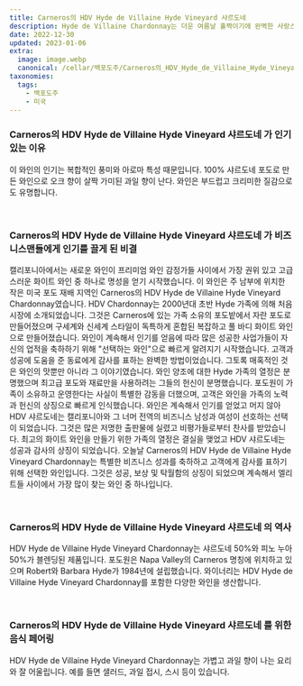 ```yaml
---
title: Carneros의 HDV Hyde de Villaine Hyde Vineyard 샤르도네
description: Hyde de Villaine Chardonnay는 더운 여름날 홀짝이기에 완벽한 사랑스러운 풍미 프로파일을 가진 유쾌하고 상쾌한 와인입니다.
date: 2022-12-30
updated: 2023-01-06
extra:
  image: image.webp
  canonical: /cellar/백포도주/Carneros의_HDV_Hyde_de_Villaine_Hyde_Vineyard_샤르도네/index.md
taxonomies:
  tags: 
    - 백포도주
    - 미국
---
```



### Carneros의 HDV Hyde de Villaine Hyde Vineyard 샤르도네 가 인기 있는 이유

이 와인의 인기는 복합적인 풍미와 아로마 특성 때문입니다. 100% 샤르도네 포도로 만든 와인으로 오크 향이 살짝 가미된 과일 향이 난다. 와인은 부드럽고 크리미한 질감으로도 유명합니다.

&nbsp;  

### Carneros의 HDV Hyde de Villaine Hyde Vineyard 샤르도네 가 비즈니스맨들에게 인기를 끌게 된 비결

캘리포니아에서는 새로운 와인이 프리미엄 와인 감정가들 사이에서 가장 권위 있고 고급스러운 화이트 와인 중 하나로 명성을 얻기 시작했습니다. 이 와인은 주 남부에 위치한 작은 미국 포도 재배 지역인 Carneros의 HDV Hyde de Villaine Hyde Vineyard Chardonnay였습니다. HDV Chardonnay는 2000년대 초반 Hyde 가족에 의해 처음 시장에 소개되었습니다. 그것은 Carneros에 있는 가족 소유의 포도밭에서 자란 포도로 만들어졌으며 구세계와 신세계 스타일이 독특하게 혼합된 복잡하고 풀 바디 화이트 와인으로 만들어졌습니다. 와인이 계속해서 인기를 얻음에 따라 많은 성공한 사업가들이 자신의 업적을 축하하기 위해 &quot;선택하는 와인&quot;으로 빠르게 알려지기 시작했습니다. 고객과 성공에 도움을 준 동료에게 감사를 표하는 완벽한 방법이었습니다. 그토록 매혹적인 것은 와인의 맛뿐만 아니라 그 이야기였습니다. 와인 양조에 대한 Hyde 가족의 열정은 분명했으며 최고급 포도와 재료만을 사용하려는 그들의 헌신이 분명했습니다. 포도원이 가족이 소유하고 운영한다는 사실이 특별한 감동을 더했으며, 고객은 와인을 가족의 노력과 헌신의 상징으로 빠르게 인식했습니다. 와인은 계속해서 인기를 얻었고 머지 않아 HDV 샤르도네는 캘리포니아와 그 너머 전역의 비즈니스 남성과 여성이 선호하는 선택이 되었습니다. 그것은 많은 저명한 출판물에 실렸고 비평가들로부터 찬사를 받았습니다. 최고의 화이트 와인을 만들기 위한 가족의 열정은 결실을 맺었고 HDV 샤르도네는 성공과 감사의 상징이 되었습니다. 오늘날 Carneros의 HDV Hyde de Villaine Hyde Vineyard Chardonnay는 특별한 비즈니스 성과를 축하하고 고객에게 감사를 표하기 위해 선택한 와인입니다. 그것은 성공, 보상 및 탁월함의 상징이 되었으며 계속해서 엘리트들 사이에서 가장 많이 찾는 와인 중 하나입니다.

&nbsp;  

### Carneros의 HDV Hyde de Villaine Hyde Vineyard 샤르도네 의 역사

HDV Hyde de Villaine Hyde Vineyard Chardonnay는 샤르도네 50%와 피노 누아 50%가 블렌딩된 제품입니다. 포도원은 Napa Valley의 Carneros 명칭에 위치하고 있으며 Robert와 Barbara Hyde가 1984년에 설립했습니다. 와이너리는 HDV Hyde de Villaine Hyde Vineyard Chardonnay를 포함한 다양한 와인을 생산합니다.

&nbsp;  

### Carneros의 HDV Hyde de Villaine Hyde Vineyard 샤르도네 를 위한 음식 페어링

HDV Hyde de Villaine Hyde Vineyard Chardonnay는 가볍고 과일 향이 나는 요리와 잘 어울립니다. 예를 들면 샐러드, 과일 접시, 스시 등이 있습니다.

&nbsp;  

